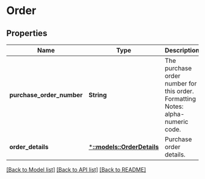 # Order

## Properties
Name | Type | Description | Notes
------------ | ------------- | ------------- | -------------
**purchase_order_number** | **String** | The purchase order number for this order. Formatting Notes: alpha-numeric code. | [default to null]
**order_details** | [***::models::OrderDetails**](OrderDetails.md) | Purchase order details. | [optional] [default to null]

[[Back to Model list]](../README.md#documentation-for-models) [[Back to API list]](../README.md#documentation-for-api-endpoints) [[Back to README]](../README.md)


